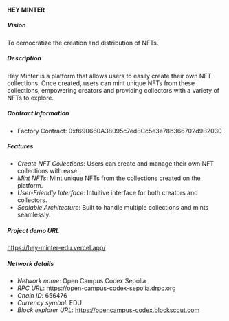 #### HEY MINTER


##### Vision
To democratize the creation and distribution of NFTs.

##### Description
Hey Minter is a platform that allows users to easily create their own NFT collections. Once created, users can mint unique NFTs from these collections, empowering creators and providing collectors with a variety of NFTs to explore.

##### Contract Information
- Factory Contract: 0xf690660A38095c7ed8Cc5e3e78b366702d9B2030

##### Features
- *Create NFT Collections*: Users can create and manage their own NFT collections with ease.
- *Mint NFTs*: Mint unique NFTs from the collections created on the platform.
- *User-Friendly Interface*: Intuitive interface for both creators and collectors.
- *Scalable Architecture*: Built to handle multiple collections and mints seamlessly.

##### Project demo URL
https://hey-minter-edu.vercel.app/

##### Network details
- *Network name*: Open Campus Codex Sepolia
- *RPC URL*: https://open-campus-codex-sepolia.drpc.org
- *Chain ID*: 656476
- *Currency symbol*: EDU
- *Block explorer URL*: https://opencampus-codex.blockscout.com




